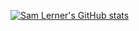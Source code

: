 [![Sam Lerner's GitHub stats](https://github-readme-stats.vercel.app/api?username=SamL98)](https://github.com/anuraghazra/github-readme-stats)
